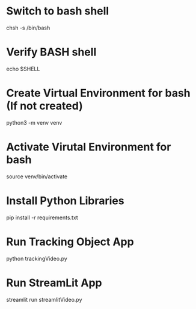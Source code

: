 # Switch to bash shell
chsh -s /bin/bash

# Verify BASH shell
echo $SHELL

# Create Virtual Environment for bash (If not created)
python3 -m venv venv

# Activate Virutal Environment for bash
source venv/bin/activate

# Install Python Libraries
pip install -r requirements.txt

# Run Tracking Object App
python trackingVideo.py

# Run StreamLit App
streamlit run streamlitVideo.py